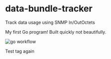 # data-bundle-tracker
Track data usage using SNMP In/OutOctets

My first Go program! Built quickly not beautifully.

![go workflow](https://github.com/leonsteenkamp/data-bundle-tracker/actions/workflows/go.yml/badge.svg)

Test tag again